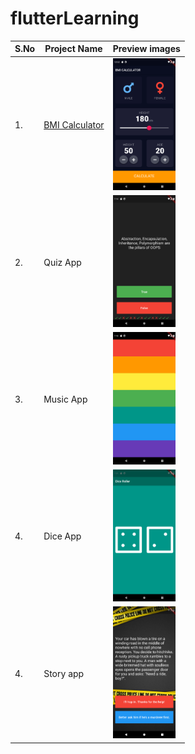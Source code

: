 # flutterLearning

<table>
        <tr>
            <th>S.No</th>
                <th>Project Name</th>
            <th>Preview images</th>
        </tr>
    <tbody>
        <tr>
            <td>1.</td>
                <td><a href="https://github.com/sanchitpasricha/FlutterLearning/tree/main/BmiCalculator-main/BmiCalculator-main">BMI Calculator</a></td>
            <td><img width="100" src="https://raw.githubusercontent.com/sanchitpasricha/FlutterLearning/main/BmiCalculator-main/BmiCalculator-main/Screenshot_1619896967.png"></td>
        </tr>
        <tr>
            <td>2.</td>
            <td>Quiz App</td>
            <td><img width="100" src="https://raw.githubusercontent.com/sanchitpasricha/FlutterLearning/main/project_images/Screenshot_1620827077.png"></td>
        </tr>  
        <tr>
            <td>3.</td>
            <td>Music App</td>
            <td><img width="100" src="https://raw.githubusercontent.com/sanchitpasricha/FlutterLearning/main/project_images/Screenshot_1620827335.png"></td>
        </tr>      
        <tr>
            <td>4.</td>
            <td>Dice App</td>
            <td><img width="100" src="https://raw.githubusercontent.com/sanchitpasricha/FlutterLearning/main/project_images/Screenshot_1620827492.png"></td>
        </tr>    
        <tr>
            <td>4.</td>
            <td>Story app</td>
            <td><img width="100" src="https://raw.githubusercontent.com/sanchitpasricha/FlutterLearning/main/project_images/Screenshot_1620827864.png"></td>
        </tr>     
    </tbody>
</table>

